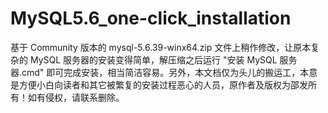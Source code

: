 # MySQL5.6_one-click_installation
基于 Community 版本的 mysql-5.6.39-winx64.zip 文件上稍作修改，让原本复杂的 MySQL 服务器的安装变得简单，解压缩之后运行 "安装 MySQL 服务器.cmd" 即可完成安装，相当简洁容易。另外，本文档仅为头儿的搬运工，本意是方便小白向读者和其它被繁复的安装过程恶心的人员，原作者及版权为邵发所有！如有侵权，请联系删除。
